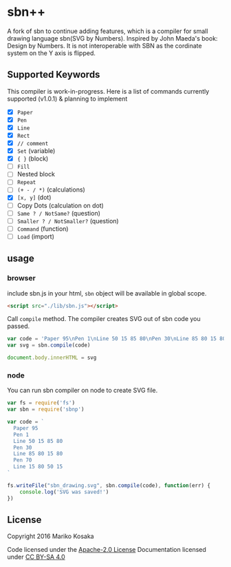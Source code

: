 # sbn++

A fork of sbn to continue adding features, which is a compiler for small drawing language sbn(SVG by Numbers). Inspired by John Maeda's book: Design by Numbers. It is not interoperable with SBN as the cordinate system on the Y axis is flipped.

## Supported Keywords
This compiler is work-in-progress. Here is a list of commands currently supported (v1.0.1) & planning to implement
- [x] `Paper`
- [x] `Pen`
- [x] `Line`
- [x] `Rect`
- [x] `// comment`
- [x] `Set` (variable)
- [x] `{ }` (block)
- [ ] `Fill`
- [ ] Nested block
- [ ] `Repeat`
- [ ] `(+ - / *)` (calculations)
- [x] `[x, y]` (dot)
- [ ] Copy Dots (calculation on dot)
- [ ] `Same ? / NotSame?` (question)
- [ ] `Smaller ? / NotSmaller?` (question)
- [ ] `Command` (function)
- [ ] `Load` (import)

## usage
### browser
include sbn.js in your html, `sbn` object will be available in global scope.
```html
<script src="./lib/sbn.js"></script>
```
Call `compile` method. The compiler creates SVG out of sbn code you passed.
```javascript
var code = 'Paper 95\nPen 1\nLine 50 15 85 80\nPen 30\nLine 85 80 15 80\nPen 70\nLine 15 80 50 15'
var svg = sbn.compile(code)

document.body.innerHTML = svg
```

### node
You can run sbn compiler on node to create SVG file.
```javascript
var fs = require('fs')
var sbn = require('sbnp')

var code = `
  Paper 95
  Pen 1
  Line 50 15 85 80
  Pen 30
  Line 85 80 15 80
  Pen 70
  Line 15 80 50 15
`

fs.writeFile("sbn_drawing.svg", sbn.compile(code), function(err) {
    console.log('SVG was saved!')
})
```

## License
Copyright 2016 Mariko Kosaka

Code licensed under the [Apache-2.0 License](http://www.apache.org/licenses/LICENSE-2.0)
Documentation licensed under [CC BY-SA 4.0](http://creativecommons.org/licenses/by-sa/4.0/)